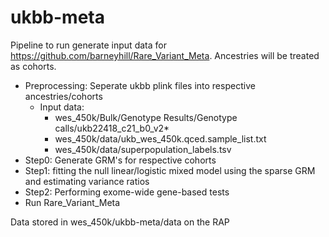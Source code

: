 # ukbb-meta

Pipeline to run generate input data for https://github.com/barneyhill/Rare_Variant_Meta. Ancestries will be treated as cohorts.
- Preprocessing: Seperate ukbb plink files into respective ancestries/cohorts
  - Input data:
    - wes_450k/Bulk/Genotype Results/Genotype calls/ukb22418_c21_b0_v2*
    - wes_450k/data/ukb_wes_450k.qced.sample_list.txt
    - wes_450k/data/superpopulation_labels.tsv
- Step0: Generate GRM's for respective cohorts
- Step1: fitting the null linear/logistic mixed model using the sparse GRM and estimating variance ratios
- Step2: Performing exome-wide gene-based tests
- Run Rare_Variant_Meta

Data stored in wes_450k/ukbb-meta/data on the RAP
